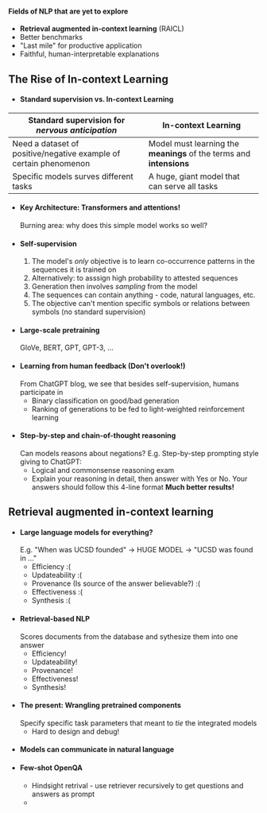 #### Fields of NLP that are yet to explore
- **Retrieval augmented in-context learning** (RAICL)
- Better benchmarks
- "Last mile" for productive application
- Faithful, human-interpretable explanations

## The Rise of In-context Learning
- #### Standard supervision vs. In-context Learning
| Standard supervision for *nervous anticipation* | In-context Learning |
|---|---|
|Need a dataset of positive/negative example of certain phenomenon | Model must learning the **meanings** of the terms and **intensions** |
|Specific models surves different tasks| A huge, giant model that can serve all tasks |
- #### Key Architecture: Transformers and attentions!
	Burning area: why does this simple model works so well?
- #### Self-supervision
	1. The model's *only* objective is to learn co-occurrence patterns in the sequences it is trained on
	2. Alternatively: to asssign high probability to attested sequences
	3. Generation then involves *sampling* from the model
	4. The sequences can contain anything - code, natural languages, etc.
	5. The objective can't mention specific symbols or relations between symbols (no standard supervision)
- #### Large-scale pretraining
	GloVe, BERT, GPT, GPT-3, ...
- #### Learning from human feedback (Don't overlook!)
	From ChatGPT blog, we see that besides self-supervision, humans participate in
	- Binary classification on good/bad generation
	- Ranking of generations 
		to be fed to light-weighted reinforcement learning
- #### Step-by-step and chain-of-thought reasoning
	Can models reasons about negations?
	E.g. Step-by-step prompting style giving to ChatGPT:
	- Logical and commonsense reasoning exam
	- Explain your reasoning in detail, then answer with Yes or No. Your answers should follow this 4-line format
	**Much better results!**

## Retrieval augmented in-context learning
- #### Large language models for everything?
	E.g. "When was UCSD founded" -> HUGE MODEL -> "UCSD was found in ..."
	- Efficiency :(
	- Updateability :(
	- Provenance (Is source of the answer believable?) :(
	- Effectiveness :(
	- Synthesis :(
- #### Retrieval-based NLP
	Scores documents from the database and sythesize them into one answer
	- Efficiency!
	- Updateability!
	- Provenance!
	- Effectiveness!
	- Synthesis!
- #### The present: Wrangling pretrained components
	Specify specific task parameters that meant to *tie* the integrated models 
	- Hard to design and debug!
- #### Models can communicate in natural language
- #### Few-shot OpenQA
	- Hindsight retrival - use retriever recursively to get questions and answers as prompt
	- 